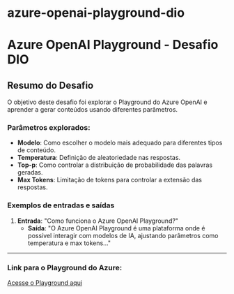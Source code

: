 # azure-openai-playground-dio
# Azure OpenAI Playground - Desafio DIO

## Resumo do Desafio

O objetivo deste desafio foi explorar o Playground do Azure OpenAI e aprender a gerar conteúdos usando diferentes parâmetros. 

### Parâmetros explorados:

- **Modelo**: Como escolher o modelo mais adequado para diferentes tipos de conteúdo.
- **Temperatura**: Definição de aleatoriedade nas respostas.
- **Top-p**: Como controlar a distribuição de probabilidade das palavras geradas.
- **Max Tokens**: Limitação de tokens para controlar a extensão das respostas.

### Exemplos de entradas e saídas

1. **Entrada**: "Como funciona o Azure OpenAI Playground?"
   - **Saída**: "O Azure OpenAI Playground é uma plataforma onde é possível interagir com modelos de IA, ajustando parâmetros como temperatura e max tokens..."

---

### Link para o Playground do Azure:
[Acesse o Playground aqui](https://platform.openai.com/playground)

